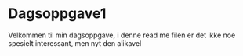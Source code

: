 # Dagsoppgave1

Velkommen til min dagsoppgave, i denne read me filen er det ikke noe spesielt interessant, men nyt den alikavel

